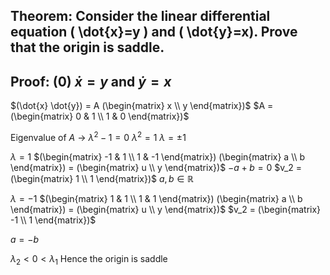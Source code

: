 ## Theorem: Consider the linear differential equation \( \dot{x}=y \) and \( \dot{y}=x). Prove that the origin is saddle.



## Proof: (0) $\dot{x} = y$ and $\dot{y} = x$
$(\dot{x} \dot{y}) = A (\begin{matrix} x \\ y \end{matrix})$ $A = (\begin{matrix} 0 & 1 \\ 1 & 0 \end{matrix})$

Eigenvalue of $A$  $\rightarrow$ $\lambda^2 - 1 = 0$
$\lambda^2 = 1$
$\lambda = \pm 1$

$\lambda = 1$
$(\begin{matrix} -1 & 1 \\ 1 & -1 \end{matrix}) (\begin{matrix} a \\ b \end{matrix}) = (\begin{matrix} u \\ y \end{matrix})$ $-a + b = 0$ $v_2 = (\begin{matrix} 1 \\ 1 \end{matrix})$ $a, b \in \mathbb{R}$

$\lambda = -1$
$(\begin{matrix} 1 & 1 \\ 1 & 1 \end{matrix}) (\begin{matrix} a \\ b \end{matrix}) = (\begin{matrix} u \\ y \end{matrix})$ $v_2 = (\begin{matrix} -1 \\ 1 \end{matrix})$

$a = -b$

$\lambda_2 < 0 < \lambda_1$
Hence the origin is saddle 
